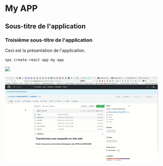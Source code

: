 # My APP
## Sous-titre de l'application
### Troisième sous-titre de l'application
Ceci est la présentation de l'application.

```javascript
npx create-react-app my-app
```
<p>
<img src="https://static.secureholiday.net/static/CMS/photos/000/063/000063554.jpg?format=webp" />
</p>
<p>
<img src="https://github.com/giltest99/my-app/blob/main/screen-cast.gif" />
</p>